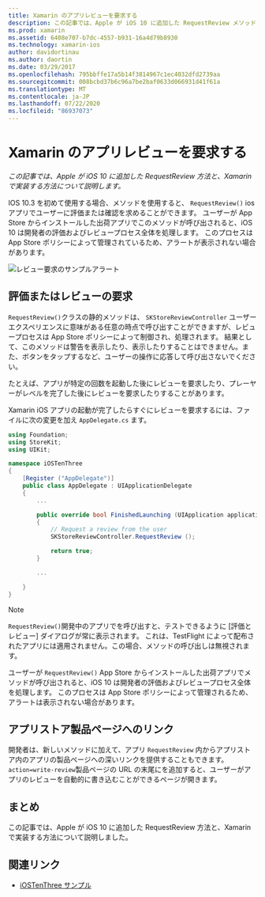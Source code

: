 ```yaml
---
title: Xamarin のアプリレビューを要求する
description: この記事では、Apple が iOS 10 に追加した RequestReview メソッドについて説明し、Xamarin で実装する方法について説明します。
ms.prod: xamarin
ms.assetid: 6408e707-b7dc-4557-b931-16a4d79b8930
ms.technology: xamarin-ios
author: davidortinau
ms.author: daortin
ms.date: 03/29/2017
ms.openlocfilehash: 795bbffe17a5b14f3814967c1ec4032dfd2739aa
ms.sourcegitcommit: 008bcbd37b6c96a7be2baf0633d066931d41f61a
ms.translationtype: MT
ms.contentlocale: ja-JP
ms.lasthandoff: 07/22/2020
ms.locfileid: "86937073"
---
```

# <a name="request-app-review-in-xamarinios"></a>Xamarin のアプリレビューを要求する

_この記事では、Apple が iOS 10 に追加した RequestReview 方法と、Xamarin で実装する方法について説明します。_

IOS 10.3 を初めて使用する場合、メソッドを使用すると、 `RequestReview()` ios アプリでユーザーに評価または確認を求めることができます。 ユーザーが App Store からインストールした出荷アプリでこのメソッドが呼び出されると、iOS 10 は開発者の評価およびレビュープロセス全体を処理します。 このプロセスは App Store ポリシーによって管理されているため、アラートが表示されない場合があります。

![レビュー要求のサンプルアラート](request-app-review-images/review01.png)

## <a name="requesting-a-rating-or-review"></a>評価またはレビューの要求

`RequestReview()`クラスの静的メソッドは、 `SKStoreReviewController` ユーザーエクスペリエンスに意味がある任意の時点で呼び出すことができますが、レビュープロセスは App Store ポリシーによって制御され、処理されます。 結果として、このメソッドは警告を表示したり、表示したりすることはできません。また、ボタンをタップするなど、ユーザーの操作に応答して呼び出さないでください。

たとえば、アプリが特定の回数を起動した後にレビューを要求したり、プレーヤーがレベルを完了した後にレビューを要求したりすることがあります。

Xamarin iOS アプリの起動が完了したらすぐにレビューを要求するには、ファイルに次の変更を加え `AppDelegate.cs` ます。

```csharp
using Foundation;
using StoreKit;
using UIKit;

namespace iOSTenThree
{
    [Register ("AppDelegate")]
    public class AppDelegate : UIApplicationDelegate
    {
        ...

        public override bool FinishedLaunching (UIApplication application, NSDictionary launchOptions)
        {
            // Request a review from the user
            SKStoreReviewController.RequestReview ();

            return true;
        }

        ...

    }
}
```

> [!NOTE]
> `RequestReview()`開発中のアプリでを呼び出すと、テストできるように [評価とレビュー] ダイアログが常に表示されます。 これは、TestFlight によって配布されたアプリには適用されません。この場合、メソッドの呼び出しは無視されます。

ユーザーが `RequestReview()` App Store からインストールした出荷アプリでメソッドが呼び出されると、iOS 10 は開発者の評価およびレビュープロセス全体を処理します。 このプロセスは App Store ポリシーによって管理されるため、アラートは表示されない場合があります。

## <a name="linking-to-an-app-store-product-page"></a>アプリストア製品ページへのリンク 

開発者は、新しいメソッドに加えて、アプリ `RequestReview` 内からアプリストア内のアプリの製品ページへの深いリンクを提供することもできます。 `action=write-review`製品ページの URL の末尾にを追加すると、ユーザーがアプリのレビューを自動的に書き込むことができるページが開きます。 

## <a name="summary"></a>まとめ

この記事では、Apple が iOS 10 に追加した RequestReview 方法と、Xamarin で実装する方法について説明しました。

## <a name="related-links"></a>関連リンク

- [iOSTenThree サンプル](https://docs.microsoft.com/samples/xamarin/ios-samples/ios10-iostenthree/)
